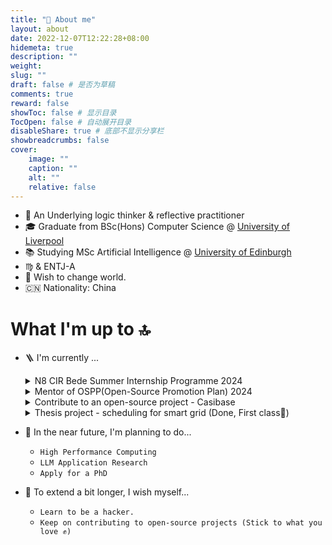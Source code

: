 ```yaml
---
title: "📖 About me"
layout: about
date: 2022-12-07T12:22:28+08:00
hidemeta: true
description: ""
weight:
slug: ""
draft: false # 是否为草稿
comments: true
reward: false
showToc: false # 显示目录
TocOpen: false # 自动展开目录
disableShare: true # 底部不显示分享栏
showbreadcrumbs: false
cover:
    image: ""
    caption: ""
    alt: ""
    relative: false
---
```


- 🌊 An Underlying logic thinker & reflective practitioner
- 🎓 Graduate from BSc(Hons) Computer Science @ [University of Liverpool](https://twitter.com/LivUni)
- 📚 Studying MSc Artificial Intelligence @ [University of Edinburgh](https://informatics.ed.ac.uk/)
- ♍️ & ENTJ-A
- 💭 Wish to change world.
- 🇨🇳 Nationality: China


# What I'm up to 🔝
- 🪜 I'm currently ...
    <details>
    <summary>N8 CIR Bede Summer Internship Programme 2024</summary>

    - Project: Benchmarking LLM for Reading Biomedical Literature
    - Supervised by Dr Antony McCabe and Dr Jianping Meng
    - Duration: 12 weeks (full time)

    </details>
    <details>
    <summary>Mentor of OSPP(Open-Source Promotion Plan) 2024</summary>

    - Project: Casibase (An Open-Source AI knowledge base)
    - Duration: Jul, 2024 - Oct, 2024

    </details>
    <details>
    <summary> Contribute to an open-source project - Casibase </summary>

    - [fix: incorrect message answer when anonymous access (2024-06-24)](https://github.com/casibase/casibase/pull/871)
    - [feat: support sending question via URL GET parameter (2024-06-23)](https://github.com/casibase/casibase/pull/865)
    - [feat: fix demo site fails bug in guest mode (2024-06-20)](https://github.com/casibase/casibase/pull/858)
    - [feat: fix bug that cannot access demo-site in guest mode (2024-06-19)](https://github.com/casibase/casibase/pull/854)
    - [feat: support URL link for each chat (2024-06-18)](https://github.com/casibase/casibase/pull/845)
    - [fix: the error box does not show at the first time (2024-06-17)](https://github.com/casibase/casibase/pull/840)
    - [feat: fix wrong blinking cursor in UI (2024-06-15)](https://github.com/casibase/casibase/pull/836)
    - [feat: don't auto refresh answer for aborted connection error (2024-06-14)](https://github.com/casibase/casibase/pull/834)
    - [feat: support model usage map in GetAnswer() API (2024-06-07)](https://github.com/casibase/casibase/pull/828)
    - [feat: use model providers with higher token limit (2024-05-29)](https://github.com/casibase/casibase/pull/818)
    - [feat: use vision models for question with image (2024-05-16)](https://github.com/casibase/casibase/pull/811)
    - [feat: improve refresh bug fix (2024-05-15)](https://github.com/casibase/casibase/pull/810)
    - [Bug: fix chat window error when pressing F5 during text output (2024-05-14)](https://github.com/casibase/casibase/pull/808)
    - [feat: support dummy model provider and dummy embedding provider (2024-05-01)](https://github.com/casibase/casibase/pull/798)
    - [feat: support uploading file (2024-04-27)](https://github.com/casibase/casibase/pull/795)
    - [feat: feat: support model provider multiplexing (2024-04-21)](https://github.com/casibase/casibase/pull/783)
    - [feat: support claude3 model provider (2024-04-18)](https://github.com/casibase/casibase/pull/785)
    - [feat: add swagger docs (2024-04-04)](https://github.com/casibase/casibase/pull/781)
    - [feat: add new default split provider (2024-03-22)](https://github.com/casibase/casibase/pull/778)
    - [fix: improve messages render performance (2024-03-20)](https://github.com/casibase/casibase/pull/777)
    - [feat: support code block highlight (2024-03-19)](https://github.com/casibase/casibase/pull/776)
    - [feat: support Latex math formula (2024-03-18)](https://github.com/casibase/casibase/pull/775)
    - [feat: format markdown output better (2024-03-17)](https://github.com/casibase/casibase/pull/770)
    - [feat: disable New Chat button when there is empty chat (2024-03-16)](https://github.com/casibase/casibase/pull/773)
    - [feat: feat: improve upload path format for image storage (2024-03-08)](https://github.com/casibase/casibase/pull/758)
    - [feat: improve image display in input box (2024-03-06)](https://github.com/casibase/casibase/pull/754)
    - [feat: fix bug for local model provider (2024-03-04)](https://github.com/casibase/casibase/pull/750)
    - [feat: add GetPricing and calculatePrice for all embedding providers (2024-03-02)](https://github.com/casibase/casibase/pull/737)
    - [feat: add calculating tokens and price for embedding provider (2024-03-01)](https://github.com/casibase/casibase/pull/735)
    - [fix: Bug that recognizes an ordinary url as an image (2024-02-29)](https://github.com/casibase/casibase/pull/730)
    - [feat: improve azure text output (2024-02-28)](https://github.com/casibase/casibase/pull/729)
    - [feat: Support OpenAI embedding v3 as new Casibase embedding providers (2024-02-27)](https://github.com/casibase/casibase/pull/727)
    - [feat: support generating images via dalle-3 model (20/02/2024)](https://github.com/casibase/casibase/pull/717)
    - [feat: support sending images to gpt4vision model (19/02/2024)](https://github.com/casibase/casibase/pull/716)
    - [feat: fix reply display for huggingface (28/01/2024)](https://github.com/casibase/casibase/pull/705)
    - [feat: add Cohere Command model provider (25/01/2024)](https://github.com/casibase/casibase/pull/703)
    - [feat: Support chat bot widget (pending...)](https://github.com/casibase/casibase/pull/724)
    - [feat: support texts and images in the response at the same time (pending...)](https://github.com/casibase/casibase/pull/718)

    </details>
    <details>
    <summary>Thesis project - scheduling for smart grid (Done, First class🎉)</summary>

    - <iframe src="https://demo-smartgrid.tech" width="900" height="600"></iframe>

    </details>
- 🔆 In the near future, I'm planning to do...
    - ```High Performance Computing```
    - ```LLM Application Research```
    -  ```Apply for a PhD```
- 🧐 To extend a bit longer, I wish myself...
    - ```Learn to be a hacker.```
    - ```Keep on contributing to open-source projects (Stick to what you love ✊)```

